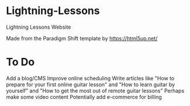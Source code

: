 # Lightning-Lessons
 Lightning Lessons Website

Made from the Paradigm Shift template by https://html5up.net/

# To Do
Add a blog/CMS
Improve online scheduling
Write articles like "How to prepare for your first online guitar lesson" and "How to learn guitar by yourself" and "How to get the most out of remote guitar lessons"
Perhaps make some video content
Potentially add e-commerce for billing
